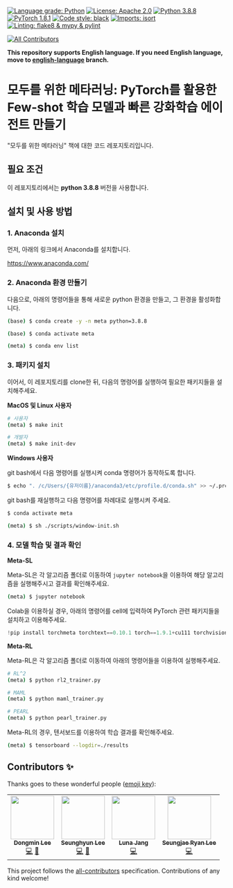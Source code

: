 [![Language grade: Python](https://img.shields.io/lgtm/grade/python/g/dongminlee94/meta-learning-for-everyone.svg?logo=lgtm&logoWidth=18)](https://lgtm.com/projects/g/dongminlee94/meta-learning-for-everyone/context:python)
[![License: Apache 2.0](https://img.shields.io/badge/license-Apache--2.0-green.svg)](https://opensource.org/licenses/Apache-2.0)
[![Python 3.8.8](https://img.shields.io/badge/python-3.8.8-blue.svg)](https://www.python.org/downloads/release/python-388/)
[![PyTorch 1.8.1](https://img.shields.io/badge/pytorch-1.8.1-red.svg)](https://pytorch.org/blog/pytorch-1.8-released/)
[![Code style: black](https://img.shields.io/badge/code%20style-black-000000.svg)](https://github.com/psf/black)
[![Imports: isort](https://img.shields.io/badge/imports-isort-white)](https://pycqa.github.io/isort/)
[![Linting: flake8 & mypy & pylint](https://img.shields.io/badge/linting-flake8%20%26%20mypy%20%26%20pylint-deepblue)](https://pypi.org/project/pytest-pylint/)
<!-- ALL-CONTRIBUTORS-BADGE:START - Do not remove or modify this section -->
[![All Contributors](https://img.shields.io/badge/all_contributors-4-orange.svg?style=flat-square)](#contributors-)
<!-- ALL-CONTRIBUTORS-BADGE:END -->

**This repository supports English language. If you need English language, move to [english-language](https://github.com/dongminlee94/meta-learning-for-everyone/tree/english-language) branch.**

# 모두를 위한 메타러닝: PyTorch를 활용한 Few-shot 학습 모델과 빠른 강화학습 에이전트 만들기

"모두를 위한 메타러닝" 책에 대한 코드 레포지토리입니다.

## 필요 조건

이 레포지토리에서는 **python 3.8.8** 버전을 사용합니다.

## 설치 및 사용 방법

### 1. Anaconda 설치

먼저, 아래의 링크에서 Anaconda를 설치합니다.

https://www.anaconda.com/

### 2. Anaconda 환경 만들기

다음으로, 아래의 명령어들을 통해 새로운 python 환경을 만들고, 그 환경을 활성화합니다.

```bash
(base) $ conda create -y -n meta python=3.8.8

(base) $ conda activate meta

(meta) $ conda env list
```

### 3. 패키지 설치

이어서, 이 레포지토리를 clone한 뒤, 다음의 명령어를 실행하여 필요한 패키지들을 설치해주세요.

**MacOS 및 Linux 사용자**

```bash
# 사용자
(meta) $ make init

# 개발자
(meta) $ make init-dev
```

**Windows 사용자**

git bash에서 다음 명령어를 실행시켜 conda 명령어가 동작하도록 합니다.

```bash
$ echo ". /c/Users/{유저이름}/anaconda3/etc/profile.d/conda.sh" >> ~/.profile
```

git bash를 재실행하고 다음 명령어를 차례대로 실행시켜 주세요.

```bash
$ conda activate meta

(meta) $ sh ./scripts/window-init.sh
```

### 4. 모델 학습 및 결과 확인

**Meta-SL**

Meta-SL은 각 알고리즘 폴더로 이동하여 `jupyter notebook`을 이용하여 해당 알고리즘을 실행해주시고 결과를 확인해주세요.

```bash
(meta) $ jupyter notebook
```

Colab을 이용하실 경우, 아래의 명령어를 cell에 입력하여 PyTorch 관련 패키지들을 설치하고 이용해주세요.

```python
!pip install torchmeta torchtext==0.10.1 torch==1.9.1+cu111 torchvision==0.10.1+cu111 torchaudio==0.9.1 -f https://download.pytorch.org/whl/torch_stable.html
```

**Meta-RL**

Meta-RL은 각 알고리즘 폴더로 이동하여 아래의 명령어들을 이용하여 실행해주세요.

```bash
# RL^2
(meta) $ python rl2_trainer.py

# MAML
(meta) $ python maml_trainer.py

# PEARL
(meta) $ python pearl_trainer.py
```

Meta-RL의 경우, 텐서보드를 이용하여 학습 결과를 확인해주세요.

```bash
(meta) $ tensorboard --logdir=./results
```

## Contributors ✨

Thanks goes to these wonderful people ([emoji key](https://allcontributors.org/docs/en/emoji-key)):

<!-- ALL-CONTRIBUTORS-LIST:START - Do not remove or modify this section -->
<!-- prettier-ignore-start -->
<!-- markdownlint-disable -->
<table>
  <tr>
    <td align="center"><a href="https://github.com/dongminlee94/"><img src="https://avatars.githubusercontent.com/u/29733842?v=4?s=100" width="100px;" alt=""/><br /><sub><b>Dongmin Lee</b></sub></a><br /><a href="https://github.com/dongminlee94/meta-learning-for-everyone/commits?author=dongminlee94" title="Code">💻</a> <a href="https://github.com/dongminlee94/meta-learning-for-everyone/commits?author=dongminlee94" title="Documentation">📖</a></td>
    <td align="center"><a href="https://github.com/Clyde21c/"><img src="https://avatars.githubusercontent.com/u/35162035?v=4?s=100" width="100px;" alt=""/><br /><sub><b>Seunghyun Lee</b></sub></a><br /><a href="https://github.com/dongminlee94/meta-learning-for-everyone/commits?author=Clyde21c" title="Code">💻</a> <a href="https://github.com/dongminlee94/meta-learning-for-everyone/commits?author=Clyde21c" title="Documentation">📖</a></td>
    <td align="center"><a href="https://github.com/LunaJang"><img src="https://avatars.githubusercontent.com/u/25239851?v=4?s=100" width="100px;" alt=""/><br /><sub><b>Luna Jang</b></sub></a><br /><a href="https://github.com/dongminlee94/meta-learning-for-everyone/commits?author=LunaJang" title="Code">💻</a></td>
    <td align="center"><a href="https://www.endtoend.ai"><img src="https://avatars.githubusercontent.com/u/6107926?v=4?s=100" width="100px;" alt=""/><br /><sub><b>Seungjae Ryan Lee</b></sub></a><br /><a href="https://github.com/dongminlee94/meta-learning-for-everyone/commits?author=seungjaeryanlee" title="Code">💻</a></td>
  </tr>
</table>

<!-- markdownlint-restore -->
<!-- prettier-ignore-end -->

<!-- ALL-CONTRIBUTORS-LIST:END -->

This project follows the [all-contributors](https://github.com/all-contributors/all-contributors) specification. Contributions of any kind welcome!
